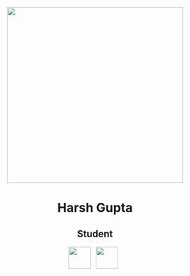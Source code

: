 <p align="center">
<img src="img/bot.png" height="400">

<h1 align="center">Harsh Gupta</h1>

<h2 align="center">Student</h2>

<p align='center'>
  <a href="mailto:2011.harshgupta@gmail.com"><img height="50" src="img/gmail.png?raw=true"></a>&nbsp;&nbsp;
  <a href="https://instagram.com/someonenamed_hg"><img height="50" src="img/instagram.png?raw=true"></a>&nbsp;&nbsp;
</p>
</p>
